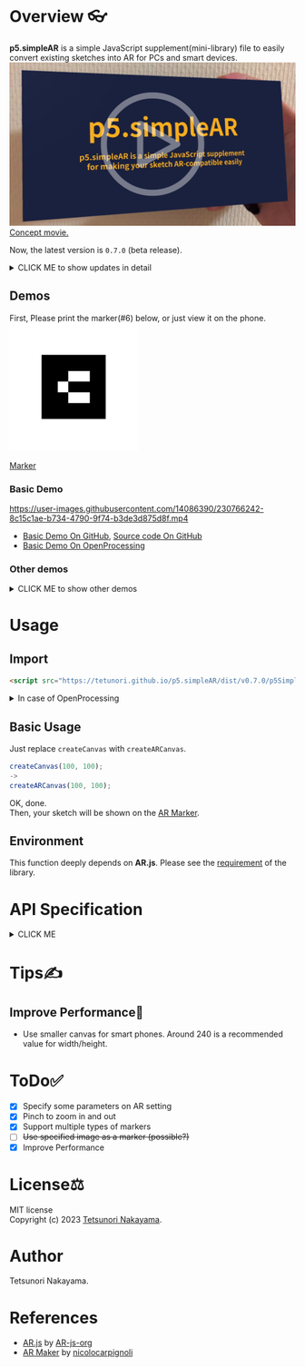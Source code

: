 # Overview 👓

**p5.simpleAR** is a simple JavaScript supplement(mini-library) file to easily convert existing sketches into AR for PCs and smart devices.  
<a href="https://youtu.be/I2mgpdLRX3g"><img src="./images/keyvisual.png" alt="KeyVisual" width="640px"></a>  
[Concept movie.](https://youtu.be/I2mgpdLRX3g)

Now, the latest version is `0.7.0` (beta release).  
  
<details><summary>CLICK ME to show updates in detail</summary>
**New Features in `0.7.0`.**
- Support setting AR properties(position and rotation).

<a href="https://youtu.be/I2mgpdLRX3g"><img src="./images/keyvisual.png" alt="0.7.0 features" width="320px"></a>  
[0.7.0 features movie.](https://youtu.be/I2mgpdLRX3g)

**New Features in `0.6.1`.**
- Support flick and pinch-in/out gesture.

<a href="https://youtu.be/I2mgpdLRX3g"><img src="http://img.youtube.com/vi/DhBOJwgIOP0/maxresdefault.jpg" alt="0.6.1 features" width="320px"></a>  
[0.6.1features movie.](https://youtu.be/I2mgpdLRX3g)

**New Features in `0.6.0`.**
- Marker id can be specified.
- Support つぶやきProcessing sketches(`createARCanvas` can be called multiply.)
- `createARGraphics` enables us to use multiple markers simultaneously.
- Marker rotation and position info can be got.
- Add marker-found/lost event callback.

<a href="https://youtu.be/DhBOJwgIOP0"><img src="./images/keyvisual.png" alt="0.6.0 features" width="320px"></a>  
[0.6.0 features movie.](https://youtu.be/DhBOJwgIOP0)
</details>

## Demos
First, Please print the marker(#6) below, or just view it on the phone.  
<img src="./images/6wFrame.png" alt="Maker" width="226px"> 

[Marker](https://tetunori.github.io/p5.simpleAR/markers/6wFrame.png)

### Basic Demo

https://user-images.githubusercontent.com/14086390/230766242-8c15c1ae-b734-4790-9f74-b3de3d875d8f.mp4

- [Basic Demo On GitHub](https://tetunori.github.io/p5.simpleAR/sample/basic/index.html), [Source code On GitHub](https://github.com/tetunori/p5.simpleAR/tree/main/sample/basic/)
- [Basic Demo On OpenProcessing](https://openprocessing.org/sketch/1891727)

### Other demos
<details><summary>CLICK ME to show other demos</summary>

#### Standard samples
##### [Garg with frame on WebAR](https://openprocessing.org/sketch/1891866)  

https://user-images.githubusercontent.com/14086390/230773531-c551cde0-014b-4e03-b839-120e3dd1594f.mp4

[Garg library](https://jp.deconbatch.com/2021/10/garg.html) by [@deconbatch](https://twitter.com/deconbatch)

##### [221105a on WebAR](https://openprocessing.org/sketch/1891678)  

https://user-images.githubusercontent.com/14086390/230766268-0836fc4d-a050-4c94-8485-4c8a0a1a8cb2.mp4

Original sketch by [@takawo](https://twitter.com/takawo)  

##### [Nagumo on WebAR](https://openprocessing.org/sketch/1891684)  

https://user-images.githubusercontent.com/14086390/230766284-756c01a2-37f0-4f53-955d-d511d16ac827.mp4

Original sketch by [@deconbatch](https://twitter.com/deconbatch)  

#### Transparent background
##### [Generativemasks on WebAR](https://openprocessing.org/sketch/1891862)

<img src="./images/Generativemasks.png" alt="Transparent background Demo" width="640px"><br>
[Generativemasks](https://generativemasks.io/) by [@takawo](https://twitter.com/takawo), [Garg library](https://jp.deconbatch.com/2021/10/garg.html) by [@deconbatch](https://twitter.com/deconbatch)

#### Non-square canvas(800*80)
##### [Game of Life on WebAR](https://openprocessing.org/sketch/1891716)  

https://user-images.githubusercontent.com/14086390/230766289-28826124-1bbd-400a-bdb7-07e176d5e0d0.mp4

</details>

# Usage
## Import
```html 
<script src="https://tetunori.github.io/p5.simpleAR/dist/v0.7.0/p5SimpleAR.js"></script>
```
<details><summary>In case of OpenProcessing</summary>
<img src="./images/openprocessing-addlib.png" alt="Add library in OpenProcessing" width="480px"> 
</details>

## Basic Usage
Just replace `createCanvas` with `createARCanvas`.

```javascript
createCanvas(100, 100);
->
createARCanvas(100, 100);
```
OK, done.  
Then, your sketch will be shown on the [AR Marker](https://tetunori.github.io/p5.simpleAR/markers/6wFrame.png).

## Environment 
This function deeply depends on **AR.js**. Please see the [requirement](https://ar-js-org.github.io/AR.js-Docs/#requirements) of the library. 

# API Specification
<details><summary>CLICK ME</summary>
<p>

## Markers
We can choose markers from the 64 images below.  
[AR Markers](https://github.com/tetunori/p5.simpleAR/tree/main/markers/) 

|  0  |  1  |  ...  |  63  |
| :---: | :---: | :---: | :---: |
| <img src="./markers/0wFrame.png" alt="Maker" width="113px"> | <img src="./markers/1wFrame.png" alt="Maker" width="113px"> |  ...  |  <img src="./markers/63wFrame.png" alt="Maker" width="113px"> |

## createARCanvas

```javascript
createARCanvas(w, h, [renderer], [params])
```

Replace `createCanvas` with this function.  
So, basically, this API has same parameters as `createCanvas`.  
> **Warning**  
> AR function does not work well in `WEBGL` mode...

`params` is an original `Object` parameter for `p5.simpleAR`.  
### Properties:
|  name  |  note  |
| ---- | ---- |
|  `scale`   | `Number`: Scale of the sketch. Marker(3x3 dots) size is defined as `1`. Default value is `3`. |
|  `opacity`   | `Number`: Opacity of the sketch. Input a value between `0.0` and `1.0`. Default value is `1.0`. |
|  `markerId`   | `Number`: Id of the marker data. Input a integer value between `0` and `63`. Default value is `6`. |

```javascript
// Call like this
// createCanvas(100, 200);
createARCanvas(100, 200, P2D, { scale: 5, opacity: 0.7, markerId: 1 });
```

### Sample
- createARCanvas Demo
  - [On GitHub](https://tetunori.github.io/p5.simpleAR/sample/parameters/index.html), [Source code On GitHub](https://github.com/tetunori/p5.simpleAR/tree/main/sample/parameters/)
  - [On OpenProcessing](https://openprocessing.org/sketch/1898838)
- つぶやきProcessing Demo
  - [Demo On GitHub](https://tetunori.github.io/p5.simpleAR/sample/tsubuyaki/index.html), [Source code On GitHub](https://github.com/tetunori/p5.simpleAR/tree/main/sample/tsubuyaki/)
  - [On OpenProcessing](https://openprocessing.org/sketch/1899101)

## createARGraphics

```javascript
createARGraphics(w, h, [renderer], [params])
```

Replace `createGraphics` with this function.  
So, basically, this API has same parameters as `createGraphics`.  
By using this API, You can handle multiple markers. 
> **Warning**  
> AR function does not work well in `WEBGL` mode...

> **Warning**  
> `createARGraphics` and `createARCanvas` cannot coexist.

`params` is an original `Object` parameter for `p5.simpleAR`.  
### Properties:
|  name  |  note  |
| ---- | ---- |
|  `scale`   | `Number`: Scale of the sketch. Marker(3x3 dots) size is defined as `1`. Default value is `3`. |
|  `opacity`   | `Number`: Opacity of the sketch. Input a value between `0.0` and `1.0`. Default value is `1.0`. |
|  `markerId`   | `Number`: Id of the marker data. Input a integer value between `0` and `63`. Default value is `6`. Be sure to set unique id for each graphics. |

```javascript
// Call like this
// createGraphics(100, 200);
createARGraphics(100, 200, P2D, { scale: 5, opacity: 0.7, markerId: 1 });
```

### Sample
- createARGraphics Multi Marker Demo
  - [On GitHub](https://tetunori.github.io/p5.simpleAR/sample/createARGraphics/index.html), [Source code On GitHub](https://github.com/tetunori/p5.simpleAR/tree/main/sample/createARGraphics/)
  - [On OpenProcessing](https://openprocessing.org/sketch/1898840)

## p5SimpleARGetMarkerProperty
```javascript
p5SimpleARGetMarkerProperty([markerId])
```
Return a `Object` that has some information on the specified marker.

### Parameter:
|  name  |  note  |
| ---- | ---- |
|  `markerId`   | `Number`: Id of the marker data. If you do not specify this, default value `6` will be set. |

### Return Object Property:
|  name  |  note  |
| ---- | ---- |
|  `markerId`   | `Number`: Id of the specified marker data. |
|  `markerVisible`   | `Boolean`: Whether the specified marker is visible or not. |
|  `rotation`   | `Object`: Rotation information of the marker. Value format(radians/degrees) depends on the p5.js angle-mode setting(see [angleMode()](https://p5js.org/reference/#/p5/angleMode)). <br> **Property:**<br>x: Pitch, rotation about the X-axis.<br>y: Yaw, rotation about the Y-axis.	<br>z: Roll, rotation about the Z-axis. |
|  `position`   | `Object`: Position information of the marker. This uses a right-handed coordinate system where the negative Z axis extends into the screen. <br> **Property:**<br>x: Negative X axis extends left. Positive X Axis extends right.<br>y: Negative Y axis extends down. Positive Y Axis extends up.	<br>z: Negative Z axis extends in. Positive Z Axis extends out. |

```javascript
const markerProps = p5SimpleARGetMarkerProperty(6);
```
Received `Object` consists of objects as below.

```javascript
// Return value of p5SimpleARGetMarkerProperty() with angleMode 'DEGREES'
{
  markerId: 6,
  markerVisible: true,
  rotation: {
    x: 105.35504555645193, 
    y: -11.201540264006956, 
    z: 14.797999140808324,
  },
  position: {
    x: -0.2322715400514963, 
    y: 0.956252183544887, 
    z: -12.228084209054696,
  }
}
```

### Sample
- Simple GetMarkerProperty Demo
  - [On GitHub](https://tetunori.github.io/p5.simpleAR/sample/getMarkerProperty/index.html), [Source code On GitHub](https://github.com/tetunori/p5.simpleAR/tree/main/sample/getMarkerProperty/)
  - [On OpenProcessing](https://openprocessing.org/sketch/1899122)

- Position/Rotation Demo
  - [On GitHub](https://tetunori.github.io/p5.simpleAR/sample/propPosRot/index.html), [Source code On GitHub](https://github.com/tetunori/p5.simpleAR/tree/main/sample/propPosRot/)
  - [On OpenProcessing](https://openprocessing.org/sketch/1899120)

## p5SimpleARSetARProperty
```javascript
p5SimpleARSetARProperty(prop, [markerId])
```
Set AR poperties(rotation and position).

### Parameter:
|  name  |  note  |
| ---- | ---- |
|  `prop`   | `Object`: AR Properties to be set. See the table below in detail. |
|  `markerId`   | `Number`: Id of the marker data. If you do not specify this, default value `6` will be set. |

#### `prop` Properties:
|  name  |  note  |
| ---- | ---- |
|  `rotation`   | `Object`: Rotation information of the AR canvas. Value format(radians/degrees) depends on the p5.js angle-mode setting(see [angleMode()](https://p5js.org/reference/#/p5/angleMode)). <br> **Property:**<br>x: rotation about the X-axis.<br>y: rotation about the Y-axis.	<br>z: rotation about the Z-axis.	 <br>order: rotation order default value is `'XYZ'`. |
|  `position`   | `Object`: Position information of the AR canvas.  <br> **Property:**<br>x: translation in the X-axis direction.<br>y: translation in the Y-axis direction.	<br>z: translation in the Z-axis direction. |

```javascript
const arProps = {
  rotation: {
    x: PI/4,
    y: 0,
    z: -PI/2,
    order: 'ZYX',
  },
  position: {
    x: 0,
    y: 1,
    z: 2,
  },
};

p5SimpleARSetARProperty(arProps);
```

Combined with `p5SimpleARGetMarkerProperty()`, we can make use of existing 3D `p5.js` sketches as it is.  
```javascript
// Get current marker poperty
const markerProps = p5SimpleARGetMarkerProperty();

// AR properties
const arProps = {
  // Rotate canvas so that it always faces the camera.
  // Default rotation order is 'XYZ' so we should use 'ZYX' to get back.
  rotation: {
    x: -markerProps.rotation.x,
    y: -markerProps.rotation.y,
    z: -markerProps.rotation.z,
    order: 'ZYX',
  },
  position: {
    x: 0,
    y: 1,
    z: 0,
  },
};
p5SimpleARSetARProperty(arProps);

// Rotate objects in canvas
rotateX(PI - markerProps.rotation.x);
rotateY(PI - markerProps.rotation.y);
rotateZ(PI - markerProps.rotation.z);

// draw!
box(70);
```

### Sample
- Simple SetARProperty Demo
  - [On GitHub](https://tetunori.github.io/p5.simpleAR/sample/setARProperty/index.html), [Source code On GitHub](https://github.com/tetunori/p5.simpleAR/tree/main/sample/setARProperty/)
  - [On OpenProcessing](https://openprocessing.org/sketch/1920131)

- Floating box Demo
  - [On GitHub](https://tetunori.github.io/p5.simpleAR/sample/floatingBox/index.html), [Source code On GitHub](https://github.com/tetunori/p5.simpleAR/tree/main/sample/floatingBox/)
  - [On OpenProcessing](https://openprocessing.org/sketch/1920132)

- BMWalker Demo
  - [On GitHub](https://tetunori.github.io/p5.simpleAR/sample/bmwalker/index.html), [Source code On GitHub](https://github.com/tetunori/p5.simpleAR/tree/main/sample/bmwalker/)
  - [On OpenProcessing](https://openprocessing.org/sketch/1920133)

## p5SimpleAREnableGesture
```javascript
p5SimpleAREnableGesture([bEnable])
```
Enable/disalbe flick and pinch-in/out gesture to rotate or zoom-in/out.

### Parameter:
|  name  |  note  |
| ---- | ---- |
|  `bEnable`   | `Boolean`: Specify enable(`true`) or disable(`false`). |

```javascript
p5SimpleAREnableGesture(true);
```

### Sample
- Gesture Demo
  - [On GitHub](https://tetunori.github.io/p5.simpleAR/sample/enableGesture/index.html), [Source code On GitHub](https://github.com/tetunori/p5.simpleAR/tree/main/sample/enableGesture/)
  - [On OpenProcessing](https://openprocessing.org/sketch/1905887)

## p5SimpleARMarkerFound
```javascript
p5SimpleARMarkerFound([markerId])
```
The `p5SimpleARMarkerFound` function is called once when a specified marker has been found.

### Parameter:
|  name  |  note  |
| ---- | ---- |
|  `markerId`   | `Number`: Id of the found marker. |

```javascript
// Overwrite like below.
function p5SimpleARMarkerFound(markerId) {
  console.log('p5SimpleARMarkerFound: ' + markerId);
}
```

### Sample
- Found/Lost callback Demo
  - [On GitHub](https://tetunori.github.io/p5.simpleAR/sample/foundLost/index.html), [Source code On GitHub](https://github.com/tetunori/p5.simpleAR/tree/main/sample/foundLost/)
  - [On OpenProcessing](https://openprocessing.org/sketch/1899233)

## p5SimpleARMarkerLost
```javascript
p5SimpleARMarkerLost([markerId])
```
The `p5SimpleARMarkerLost` function is called once when a specified marker has been lost.

### Parameter:

|  name  |  note  |
| ---- | ---- |
|  `markerId`   | `Number`: Id of the lost marker. |

```javascript
// Overwrite like below.
function p5SimpleARMarkerLost(markerId) {
  console.log('p5SimpleARMarkerLost: ' + markerId);
}
```

### Sample
- Found/Lost callback Demo
  - [On GitHub](https://tetunori.github.io/p5.simpleAR/sample/foundLost/index.html), [Source code On GitHub](https://github.com/tetunori/p5.simpleAR/tree/main/sample/foundLost/)
  - [On OpenProcessing](https://openprocessing.org/sketch/1899233)

</p>
</details>

# Tips✍
## Improve Performance🚀
- Use smaller canvas for smart phones. Around 240 is a recommended value for width/height. 

# ToDo✅
- [x] Specify some parameters on AR setting
- [x] Pinch to zoom in and out
- [x] Support multiple types of markers
- [ ] ~~Use specified image as a marker (possible?)~~
- [x] Improve Performance 

# License⚖
MIT license  
Copyright (c) 2023 [Tetsunori Nakayama](https://twitter.com/tetunori_lego).

# Author
Tetsunori Nakayama.

# References
- [AR.js](https://ar-js-org.github.io/AR.js-Docs/) by [AR-js-org](https://github.com/AR-js-org)
- [AR Maker](https://github.com/nicolocarpignoli/artoolkit-barcode-markers-collection) by [nicolocarpignoli](https://github.com/nicolocarpignoli)


